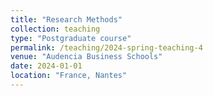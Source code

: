 ```yaml
---
title: "Research Methods"
collection: teaching
type: "Postgraduate course"
permalink: /teaching/2024-spring-teaching-4
venue: "Audencia Business Schools"
date: 2024-01-01
location: "France, Nantes"
---
```

